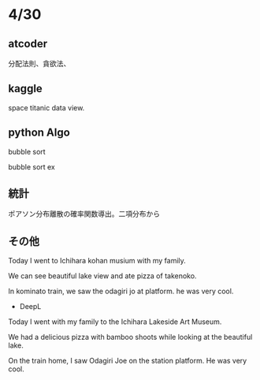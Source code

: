 # 4/30

## atcoder

分配法則、貪欲法、

## kaggle

space titanic data view.

## python Algo

bubble sort

bubble sort ex

## 統計
ポアソン分布離散の確率関数導出。二項分布から


## その他
Today I went to Ichihara kohan musium with my family.

We can see beautiful lake view and ate pizza of takenoko.

In kominato train, we saw the odagiri jo at platform. he was very cool.

- DeepL

Today I went with my family to the Ichihara Lakeside Art Museum.

We had a delicious pizza with bamboo shoots while looking at the beautiful lake.

On the train home, I saw Odagiri Joe on the station platform. He was very cool.
